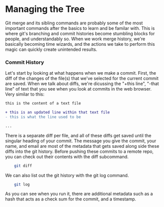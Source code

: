 # Managing the Tree

Git merge and its sibling commands are probably some of the most important commands after the basics to learn and be familar with.
This is where git's branching and commit histories become stumbling blocks for people, and understandably so.
When we work merge history, we're basically becoming time wizards, and the actions we take to perform this magic can quickly create unintended results.

### Commit History

Let's start by looking at what happens when we make a commit.
First, the diff of the changes of the file(s) that we've selected for the current commit are saved.
When we talk about diffs, we're dicussing the "+this line", "-that line" of text that you see when you look at commits in the web browser.
Very similar to this:

```diff
this is the content of a text file

+ this is an updated line within that text file
- this is what the line used to be

...
```

There is a separate diff per file, and all of these diffs get saved until the singular heading of your commit.
The message you give the commit, your name, and email are most of the metadata that gets saved along side these diffs into the git history.
Before pushing these commits to a remote repo, you can check out their contents with the diff subcommand.

```bash
	git diff
```

We can also list out the git history with the git log command.

```bash
	git log
```

As you can see when you run it, there are additional metadata such as a hash that acts as a check sum for the commit, and a timestamp.

